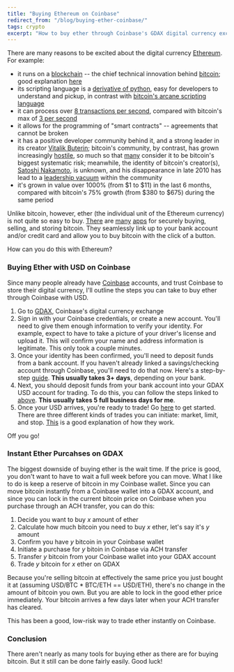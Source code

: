 ```yaml
---
title: "Buying Ethereum on Coinbase"
redirect_from: "/blog/buying-ether-coinbase/"
tags: crypto
excerpt: "How to buy ether through Coinbase's GDAX digital currency exchange."
---
```


There are many reasons to be excited about the digital currency
[Ethereum](https://www.ethereum.org/). For example:

 * it runs on a
    [blockchain](https://en.wikipedia.org/wiki/Blockchain_(database)) -- the chief
    technical innovation behind
[bitcoin](https://en.wikipedia.org/wiki/Bitcoin); good explanation
[here](https://blog.ethereum.org/2014/07/11/toward-a-12-second-block-time/)
  * its scripting language is a [derivative of
    python](https://github.com/ethereum/wiki/wiki/Serpent), easy for
developers to understand and pickup, in contrast with
    [bitcoin's arcane scripting language](https://en.bitcoin.it/wiki/Script#Constants)
  * it can process over [8 transactions per
    second](https://www.reddit.com/r/ethereum/comments/48ajyf/to_how_manny_transactions_can_etherum_scale_at/d0ik8xj), compared with bitcoin's max
    of [3 per
    second](https://medium.com/@octskyward/the-resolution-of-the-bitcoin-experiment-dabb30201f7#.tpc1bldke)
  * it allows for the programming of "smart contracts" -- agreements that cannot
    be broken
  * it has a positive developer community behind it, and a strong leader in
    its creator [Vitalik Buterin](https://github.com/vbuterin);
    bitcoin's community, by contrast, has grown increasingly
    [hostile](https://github.com/bitcoin-dot-org/bitcoin.org/pull/1178),
    so much so that
[many](http://www.coindesk.com/coinbase-brian-armstrong-risk-developers/) consider it to be bitcoin's biggest systematic risk; meanwhile, the identity of bitcoin's creator(s), [Satoshi Nakamoto](https://en.bitcoin.it/wiki/Satoshi_Nakamoto), is unknown, and his disappearance in late 2010 has lead to a [leadership vacuum](https://medium.com/@octskyward/the-resolution-of-the-bitcoin-experiment-dabb30201f7#.vbntenstd) within the community
  * it's grown in value over 1000% (from $1 to $11) in the last 6 months,
    compared with bitcoin's 75% growth (from $380 to $675) during the same
    period

Unlike bitcoin, however, ether (the individual unit of the Ethereum currency)
is not quite so easy to buy.
[There](https://www.circle.com/en) are [many](https://www.coinbase.com/)
[apps](https://paxful.com/)
for securely buying, selling, and storing bitcoin. They seamlessly link up to
your bank account and/or credit card and allow you to buy bitcoin with the
click of a button.

How can you do this with Ethereum?

### Buying Ether with USD on Coinbase
Since many people already have [Coinbase](https://www.coinbase.com/) accounts,
and trust Coinbase to store their digital currency, I'll outline the steps you
can take to buy ether through Coinbase with USD.

1. Go to [GDAX](https://www.gdax.com/), Coinbase's digital currency exchange
2. Sign in with your Coinbase credentials, or create a new account. You'll need
   to give them enough information to verify your identity. For example, expect
   to have to take a picture of your driver's license and upload it. This will
   confirm your name and address information is legitimate. This only took a
   couple minutes.
3. Once your identity has been confirmed, you'll need to deposit funds from a
   bank account. If you haven't already linked a savings/checking account
   through Coinbase, you'll need to do that now. Here's a step-by-step
   [guide](https://support.gdax.com/customer/en/portal/articles/2430145-depositing-and-withdrawing-usd).
   __This usually takes 3+ days__, depending on your bank.
4. Next, you should deposit funds from your bank account into your GDAX USD
   account for trading. To do this, you can follow the steps linked to
[above](https://support.gdax.com/customer/en/portal/articles/2430145-depositing-and-withdrawing-usd).
   __This usually takes 5 full business days for me__.
5. Once your USD arrives, you're ready to trade! Go
   [here](https://www.gdax.com/trade/ETH-USD) to get started. There are three
different kinds of trades you can initiate: market, limit, and stop.
[This](https://support.gdax.com/customer/en/portal/articles/2426596-entering-market-limit-and-stop-orders)
is a good explanation of how they work.

Off you go!

### Instant Ether Purcahses on GDAX

The biggest downside of buying ether is the wait time. If
the price is good, you don't want to have to wait a full week before
you can move. What I like to do is keep a reserve of bitcoin in my Coinbase
wallet. Since you can move bitcoin instantly from a Coinbase wallet into a GDAX
account, and since you can lock in the current bitcoin price on Coinbase when
you purchase through an ACH transfer, you can do this:

1. Decide you want to buy _x_ amount of ether
2. Calculate how much bitcoin you need to buy _x_ ether, let's say it's _y_ amount
3. Confirm you have _y_ bitcoin in your Coinbase wallet
4. Initiate a purchase for _y_ bitoin in Coinbase via ACH transfer
5. Transfer _y_ bitcoin from your Coinbase wallet into your GDAX account
6. Trade _y_ bitcoin for _x_ ether on GDAX

Because you're selling bitcoin at effectively the same price
you just bought it at (assuming USD/BTC * BTC/ETH == USD/ETH),
there's no change in the amount of bitcoin you own.
But you are able to lock in the good ether price immediately.
Your bitcoin
arrives a few days later when your ACH transfer has cleared.

This has been a good, low-risk way to trade ether instantly on Coinbase.

### Conclusion

There aren't nearly as many tools for buying ether as there are for buying
bitcoin. But it still can be done fairly easily. Good luck!
